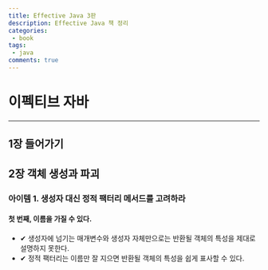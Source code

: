 ```yaml
---
title: Effective Java 3판
description: Effective Java 책 정리
categories:
 - book
tags:
 - java
comments: true
---
```


# 이펙티브 자바

---

## 1장 들어가기

## 2장 객체 생성과 파괴

### 아이템 1. 생성자 대신 정적 팩터리 메서드를 고려하라

#### 첫 번째, 이름을 가질 수 있다.

* ✔ 생성자에 넘기는 매개변수와 생성자 자체만으로는 반환될 객체의 특성을 제대로 설명하지 못한다.
* ✔ 정적 팩터리는 이름만 잘 지으면 반환될 객체의 특성을 쉽게 표사할 수 있다.
